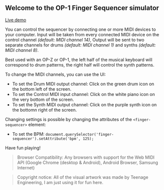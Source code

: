 ## Welcome to the OP-1 Finger Sequencer simulator

[Live demo](https://finger.sampi.io/)

You can control the sequencer by connecting one or more MIDI devices to your computer.
Input will be taken from every connected MIDI device on the control channel _(default: MIDI channel 14)_,
Output will be sent to two separate channels for drums _(default: MIDI channel 1)_ and synths _(default: MIDI channel 8)_.

Best used with an OP-Z or OP-1, the left half of the musical keyboard will correspond to drum patterns, the right half will control the synth patterns.

To change the MIDI channels, you can use the UI:

- To set the Drum MIDI output channel: Click on the green drum icon on the bottom left of the screen.
- To set the Control MIDI input channel: Click on the white piano icon on the very bottom of the screen.
- To set the Synth MIDI output channel: Click on the purple synth icon on the bottomn right of the screen.

Changing settings is possible by changing the attributes of the `<finger-sequencer>` element:

- To set the BPM: `document.querySelector('finger-sequencer').setAttribute('bpm', 125);`

Have fun playing!

> Browser Compatibility: Any browsers with support for the Web MIDI API (Google Chrome (desktop & Android), Android Browser, Samsung Internet)

> Copyright notice: All of the visual artwork was made by Teenage Engineering, I am just using it for fun here.

